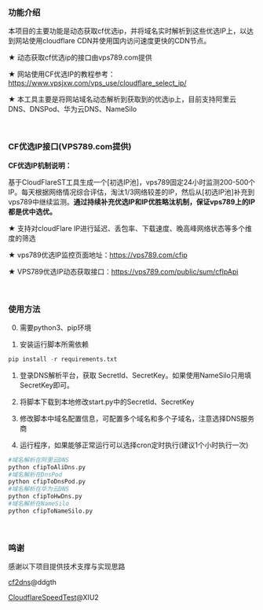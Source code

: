 ### 功能介绍

本项目的主要功能是动态获取cf优选ip，并将域名实时解析到这些优选IP上，以达到网站使用cloudflare CDN并使用国内访问速度更快的CDN节点。

★ 动态获取cf优选ip的接口由vps789.com提供

★ 网站使用CF优选IP的教程参考：https://www.vpsjxw.com/vps_use/cloudflare_select_ip/

★ 本工具主要是将网站域名动态解析到获取到的优选ip上，目前支持阿里云DNS、DNSPod、华为云DNS、NameSilo

<br>

### CF优选IP接口(VPS789.com提供)

**CF优选IP机制说明：**

基于CloudFlareST工具生成一个[初选IP池]，vps789固定24小时监测200-500个IP。每天根据网络情况综合评估，淘汰1/3网络较差的IP，然后从[初选IP池]补充到vps789中继续监测。**通过持续补充优选IP和IP优胜略汰机制，保证vps789上的IP都是优中选优。**

★ 支持对cloudFlare IP进行延迟、丢包率、下载速度、晚高峰网络状态等多个维度的筛选

★ vps789优选IP监控页面地址：https://vps789.com/cfip

★ VPS789优选IP动态获取接口：https://vps789.com/public/sum/cfIpApi

<br>

### 使用方法

0.  需要python3、pip环境

1.  安装运行脚本所需依赖

```python
pip install -r requirements.txt
```

1.  登录DNS解析平台，获取 SecretId、SecretKey。如果使用NameSilo只用填SecretKey即可。

2.  将脚本下载到本地修改start.py中的SecretId、SecretKey

3.  修改脚本中域名配置信息，可配置多个域名和多个子域名，注意选择DNS服务商


4.  运行程序，如果能够正常运行可以选择cron定时执行(建议1个小时执行一次)

```python
#域名解析在阿里云DNS
python cfipToAliDns.py
#域名解析在DnsPod
python cfipToDnsPod.py
#域名解析在华为云DNS
python cfipToHwDns.py
#域名解析在NameSilo
python cfipToNameSilo.py
```
<br>

### 鸣谢
感谢以下项目提供技术支撑与实现思路

[cf2dns](https://github.com/ddgth/cf2dns)@ddgth

[CloudflareSpeedTest](https://github.com/XIU2/CloudflareSpeedTest)@XIU2
